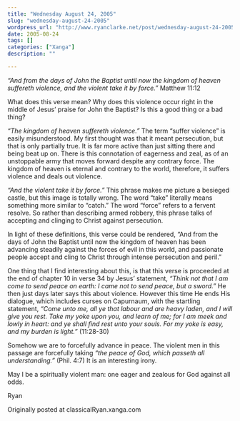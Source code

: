 ```yaml
---
title: "Wednesday August 24, 2005"
slug: "wednesday-august-24-2005"
wordpress_url: "http://www.ryanclarke.net/post/wednesday-august-24-2005/"
date: 2005-08-24
tags: []
categories: ["Xanga"]
description: ""

---
```


*“And from the days of John the Baptist until now the kingdom of heaven suffereth violence, and the violent take it by force.”* Matthew 11:12

What does this verse mean? Why does this violence occur right in the middle of Jesus’ praise for John the Baptist? Is this a good thing or a bad thing?

*“The kingdom of heaven suffereth violence.”* The term “suffer violence” is easily misunderstood. My first thought was that it meant persecution, but that is only partially true. It is far more active than just sitting there and being beat up on. There is this connotation of eagerness and zeal, as of an unstoppable army that moves forward despite any contrary force. The kingdom of heaven is eternal and contrary to the world, therefore, it suffers violence and deals out violence.

*“And the violent take it by force.”* This phrase makes me picture a besieged castle, but this image is totally wrong. The word “take” literally means something more similar to “catch.” The word “force” refers to a fervent resolve. So rather than describing armed robbery, this phrase talks of accepting and clinging to Christ against persecution.

In light of these definitions, this verse could be rendered, “And from the days of John the Baptist until now the kingdom of heaven has been advancing steadily against the forces of evil in this world, and passionate people accept and cling to Christ through intense persecution and peril.”

One thing that I find interesting about this, is that this verse is proceeded at the end of chapter 10 in verse 34 by Jesus’ statement, *“Think not that I am come to send peace on earth: I came not to send peace, but a sword.”* He then just days later says this about violence. However this time He ends His dialogue, which includes curses on Capurnaum, with the startling statement, *“Come unto me, all ye that labour and are heavy laden, and I will give you rest. Take my yoke upon you, and learn of me; for I am meek and lowly in heart: and ye shall find rest unto your souls. For my yoke is easy, and my burden is light.”* (11:28-30)

Somehow we are to forcefully advance in peace. The violent men in this passage are forcefully taking *“the peace of God, which passeth all understanding.”* (Phil. 4:7) It is an interesting irony.

May I be a spiritually violent man: one eager and zealous for God against all odds.

Ryan

Originally posted at classicalRyan.xanga.com

